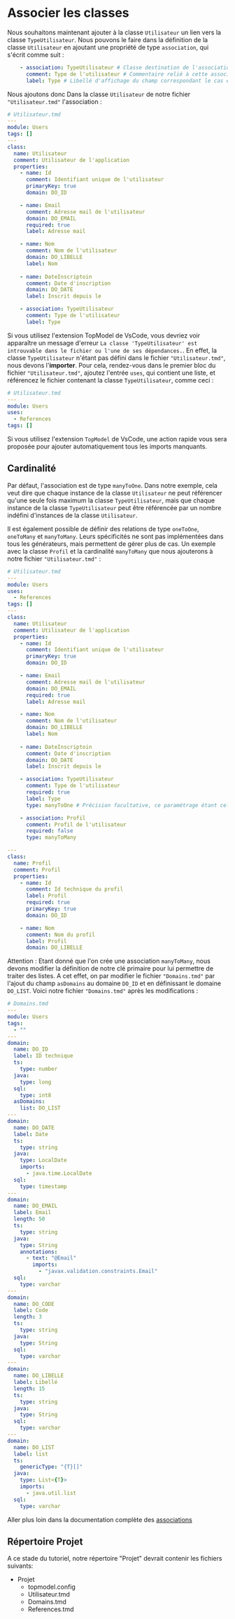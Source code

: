 # Associer les classes

Nous souhaitons maintenant ajouter à la classe `Utilisateur` un lien vers la classe `TypeUtilisateur`. Nous pouvons le faire dans la définition de la classe `Utilisateur` en ajoutant une propriété de type `association`, qui s'écrit comme suit : 

```yaml
    - association: TypeUtilisateur # Classe destination de l'association
      comment: Type de l'utilisateur # Commentaire relié à cette association
      label: Type # Libellé d'affichage du champ correspondant le cas échéant
```

Nous ajoutons donc Dans la classe `Utilisateur` de notre fichier `"Utilisateur.tmd"` l'association :

```yaml
# Utilisateur.tmd
---
module: Users
tags: []
---
class:
  name: Utilisateur
  comment: Utilisateur de l'application
  properties:
    - name: Id
      comment: Identifiant unique de l'utilisateur
      primaryKey: true
      domain: DO_ID

    - name: Email
      comment: Adresse mail de l'utilisateur
      domain: DO_EMAIL
      required: true 
      label: Adresse mail 

    - name: Nom
      comment: Nom de l'utilisateur
      domain: DO_LIBELLE
      label: Nom 
      
    - name: DateInscriptoin
      comment: Date d'inscription
      domain: DO_DATE
      label: Inscrit depuis le

    - association: TypeUtilisateur
      comment: Type de l'utilisateur
      label: Type
```

Si vous utilisez l'extension TopModel de VsCode, vous devriez voir apparaître un message d'erreur `La classe 'TypeUtilisateur' est introuvable dans le fichier ou l'une de ses dépendances.`. En effet, la classe `TypeUtilisateur` n'étant pas défini dans le fichier `"Utilisateur.tmd"`, nous devons l'**importer**. Pour cela, rendez-vous dans le premier bloc du fichier `"Utilisateur.tmd"`, ajoutez l'entrée `uses`, qui contient une liste, et référencez le fichier contenant la classe `TypeUtilisateur`, comme ceci :

```yaml
# Utilisateur.tmd
---
module: Users
uses:
  - References
tags: []
```

Si vous utilisez l'extension `TopModel` de VsCode, une action rapide vous sera proposée pour ajouter automatiquement tous les imports manquants.

## Cardinalité

Par défaut, l'association est de type `manyToOne`. Dans notre exemple, cela veut dire que chaque instance de la classe `Utilisateur` ne peut référencer qu'une seule fois maximum la classe `TypeUtilisateur`, mais que chaque instance de la classe `TypeUtilisateur` peut être référencée par un nombre indéfini d'instances de la classe `Utilisateur`.

Il est également possible de définir des relations de type `oneToOne`, `oneToMany` et `manyToMany`. Leurs spécificités ne sont pas implémentées dans tous les générateurs, mais permettent de gérer plus de cas. Un exemple avec la classe `Profil`  et la cardinalité `manyToMany` que nous ajouterons à notre fichier `"Utilisateur.tmd"` :

```yaml
# Utilisateur.tmd
---
module: Users
uses:
  - References
tags: []
---
class:
  name: Utilisateur
  comment: Utilisateur de l'application
  properties:
    - name: Id
      comment: Identifiant unique de l'utilisateur
      primaryKey: true
      domain: DO_ID

    - name: Email
      comment: Adresse mail de l'utilisateur
      domain: DO_EMAIL
      required: true
      label: Adresse mail 

    - name: Nom
      comment: Nom de l'utilisateur
      domain: DO_LIBELLE
      label: Nom 
      
    - name: DateInscriptoin
      comment: Date d'inscription
      domain: DO_DATE
      label: Inscrit depuis le

    - association: TypeUtilisateur
      comment: Type de l'utilisateur
      required: true
      label: Type
      type: manyToOne # Précision facultative, ce paramétrage étant celui par défaut

    - association: Profil
      comment: Profil de l'utilisateur
      required: false
      type: manyToMany

---
class:
  name: Profil
  comment: Profil
  properties:
    - name: Id
      comment: Id technique du profil
      label: Profil
      required: true
      primaryKey: true
      domain: DO_ID

    - name: Nom
      comment: Nom du profil
      label: Profil
      domain: DO_LIBELLE
```

Attention : Etant donné que l'on crée une association `manyToMany`, nous devons modifier la définition de notre clé primaire pour lui permettre de traiter des listes.
A cet effet, on par modifier le fichier `"Domains.tmd"` par l'ajout du champ `asDomains` au domaine `DO_ID` et en définissant le domaine `DO_LIST`. Voici notre fichier `"Domains.tmd"` après les modifications :

```yaml
# Domains.tmd
---
module: Users 
tags: 
  - ""
---
domain:
  name: DO_ID 
  label: ID technique 
  ts:
    type: number 
  java:
    type: long 
  sql:
    type: int8
  asDomains:
    list: DO_LIST
---
domain:
  name: DO_DATE
  label: Date
  ts:
    type: string
  java:
    type: LocalDate
    imports:
      - java.time.LocalDate 
  sql:
    type: timestamp
---
domain:
  name: DO_EMAIL
  label: Email
  length: 50 
  ts:
    type: string
  java:
    type: String
    annotations:
      - text: "@Email" 
        imports:
          - "javax.validation.constraints.Email" 
  sql:
    type: varchar
---
domain:
  name: DO_CODE
  label: Code
  length: 3
  ts:
    type: string
  java:
    type: String
  sql: 
    type: varchar
---
domain:
  name: DO_LIBELLE
  label: Libellé
  length: 15
  ts:
    type: string
  java:
    type: String
  sql: 
    type: varchar
---
domain:
  name: DO_LIST
  label: list
  ts:
    genericType: "{T}[]"
  java:
    type: List<{T}>
    imports:
      - java.util.list
  sql: 
    type: varchar
```


Aller plus loin dans la documentation complète des [associations](/model/properties?id=association)

## Répertoire Projet
A ce stade du tutoriel, notre répertoire "Projet" devrait contenir les fichiers suivants:
- Projet
  - topmodel.config
  - Utilisateur.tmd
  - Domains.tmd
  - References.tmd